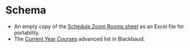 # Schema

- An empty copy of the [Schedule Zoom Rooms sheet](./Schedule%20Zoom%20Rooms.xlsx) as an Excel file for portability.
- The [Current Year Courses](./Current%20Year%20Courses) advanced list in Blackbaud.
